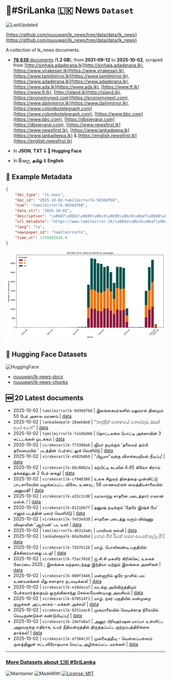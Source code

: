 # 📄#SriLanka 🇱🇰 News `Dataset`

![LastUpdated](https://img.shields.io/badge/last_updated-2025--10--02_11:04:21-green)

[https://github.com/nuuuwan/lk_news/tree/data/data/lk_news](https://github.com/nuuuwan/lk_news/tree/data/data/lk_news)

A collection of lk_news documents.

- [**78,638** documents](https://github.com/nuuuwan/lk_news/tree/data/data/lk_news) (**1.2 GB**), from **2021-09-12** to **2025-10-02**, scraped from [http://sinhala.adaderana.lk](http://sinhala.adaderana.lk), [https://www.virakesari.lk](https://www.virakesari.lk), [https://www.tamilmirror.lk](https://www.tamilmirror.lk), [https://www.adaderana.lk](https://www.adaderana.lk), [https://www.ada.lk](https://www.ada.lk), [https://www.ft.lk](https://www.ft.lk), [http://island.lk](http://island.lk), [https://economynext.com](https://economynext.com), [https://www.dailymirror.lk](https://www.dailymirror.lk), [https://www.colombotelegraph.com](https://www.colombotelegraph.com), [https://www.bbc.com](https://www.bbc.com), [https://dbsjeyaraj.com](https://dbsjeyaraj.com), [https://www.newsfirst.lk](https://www.newsfirst.lk), [https://www.lankadeepa.lk](https://www.lankadeepa.lk) & [https://english.newsfirst.lk](https://english.newsfirst.lk)

- In **JSON**, **TXT** & **🤗 Hugging Face**

- In **සිංහල**, **தமிழ்** & **English**

## 📝 Example Metadata

```json
{
    "doc_type": "lk_news",
    "doc_id": "2025-10-02-tamilmirrorlk-9d36dfb8",
    "num": "tamilmirrorlk-9d36dfb8",
    "date_str": "2025-10-02",
    "description": "\u0b87\u0bb2\u0b99\u0bcd\u0b95\u0bc8\u0baf\u0bb0\u0bcd\u0b95\u0bb3\u0bbf\u0bb2\u0bcd  \u0bae\u0ba4\u0bc1\u0bb5\u0bbe\u0bb2\u0bcd \u0ba4\u0bbf\u0ba9\u0bae\u0bc1\u0bae\u0bcd  50  \u0baa\u0bc7\u0bb0\u0bcd \u0b85\u0b95\u0bbe\u0bb2 \u0bae\u0bb0\u0ba3\u0bae\u0bcd",
    "url_metadata": "https://www.tamilmirror.lk/\u0b9a\u0bc6\u0baf\u0bcd\u0ba4\u0bbf\u0b95\u0bb3\u0bcd/\u0b87\u0bb2\u0b99\u0bcd\u0b95\u0bc8\u0baf\u0bb0\u0bcd\u0b95\u0bb3\u0bbf\u0bb2\u0bcd-\u0bae\u0ba4\u0bc1\u0bb5\u0bbe\u0bb2\u0bcd-\u0ba4\u0bbf\u0ba9\u0bae\u0bc1\u0bae\u0bcd-50-\u0baa\u0bc7\u0bb0\u0bcd-\u0b85\u0b95\u0bbe\u0bb2-\u0bae\u0bb0\u0ba3\u0bae\u0bcd/175-365626",
    "lang": "ta",
    "newspaper_id": "tamilmirrorlk",
    "time_ut": 1759382420.0
}
```

![Chart](https://raw.githubusercontent.com/nuuuwan/lk_news/refs/heads/data/data/lk_news/docs_by_month_and_lang.png)

## 🤗 Hugging Face Datasets

![HuggingFace](https://img.shields.io/badge/-HuggingFace-FDEE21?style=for-the-badge&logo=HuggingFace)

- [nuuuwan/lk-news-docs](https://huggingface.co/datasets/nuuuwan/lk-news-docs)
- [nuuuwan/lk-news-chunks](https://huggingface.co/datasets/nuuuwan/lk-news-chunks)

## 🆕 20 Latest documents

- 2025-10-02 | `tamilmirrorlk-9d36dfb8` | இலங்கையர்களில்  மதுவால் தினமும்  50  பேர் அகால மரணம் | [data](https://github.com/nuuuwan/lk_news/tree/data/data/lk_news/2020s/2025/2025-10-02-tamilmirrorlk-9d36dfb8)
- 2025-10-02 | `lankadeepalk-20aeb8e0` | ’’තාජුදීන් ඝාතනයේ තොරතුරු රැසක් අපේ අතේ’’ | [data](https://github.com/nuuuwan/lk_news/tree/data/data/lk_news/2020s/2025/2025-10-02-lankadeepalk-20aeb8e0)
- 2025-10-02 | `tamilmirrorlk-fa16bd66` | தொட்டலங்க பொட்டி அக்காவின் 3 கட்டடங்கள் முடக்கம் | [data](https://github.com/nuuuwan/lk_news/tree/data/data/lk_news/2020s/2025/2025-10-02-tamilmirrorlk-fa16bd66)
- 2025-10-02 | `virakesarilk-f73386ab` | ஜீவா நடிக்கும் 'தலைவர் தம்பி தலைமையில் ' படத்தின் ஃபர்ஸ்ட் லுக் வெளியீடு | [data](https://github.com/nuuuwan/lk_news/tree/data/data/lk_news/2020s/2025/2025-10-02-virakesarilk-f73386ab)
- 2025-10-02 | `virakesarilk-e982b0b9` | "பியூமா"வுக்கு விளக்கமறியல் நீடிப்பு! | [data](https://github.com/nuuuwan/lk_news/tree/data/data/lk_news/2020s/2025/2025-10-02-virakesarilk-e982b0b9)
- 2025-10-02 | `virakesarilk-b6c08b2a` | கற்பிட்டி கடலில் 4.45 கிலோ கிராம் தங்கத்துடன் 2 பேர் கைது! | [data](https://github.com/nuuuwan/lk_news/tree/data/data/lk_news/2020s/2025/2025-10-02-virakesarilk-b6c08b2a)
- 2025-10-02 | `virakesarilk-cf848380` | உலக சிறுவர் தினத்தை முன்னிட்டு பாடசாலையில் வழங்கப்பட்ட விசேட உணவு ; 58 மாணவர்கள் வைத்தியசாலையில் அனுமதி! | [data](https://github.com/nuuuwan/lk_news/tree/data/data/lk_news/2020s/2025/2025-10-02-virakesarilk-cf848380)
- 2025-10-02 | `virakesarilk-a32c2cd8` | வரலாற்று சாதனை படைத்தார் எலான் மஸ்க்..! | [data](https://github.com/nuuuwan/lk_news/tree/data/data/lk_news/2020s/2025/2025-10-02-virakesarilk-a32c2cd8)
- 2025-10-02 | `virakesarilk-8121bb7f` | தனுஷ் நடிக்கும் 'தேரே இஷ்க் மே' எனும் படத்தின் டீஸர் வெளியீடு | [data](https://github.com/nuuuwan/lk_news/tree/data/data/lk_news/2020s/2025/2025-10-02-virakesarilk-8121bb7f)
- 2025-10-02 | `virakesarilk-7e53e930` | சாதனை படைத்து வரும் விஷ்ணு விஷாலின் 'ஆர்யன்' பட டீசர் | [data](https://github.com/nuuuwan/lk_news/tree/data/data/lk_news/2020s/2025/2025-10-02-virakesarilk-7e53e930)
- 2025-10-02 | `tamilmirrorlk-d6312a6c` | பாலியல் கல்வி | [data](https://github.com/nuuuwan/lk_news/tree/data/data/lk_news/2020s/2025/2025-10-02-tamilmirrorlk-d6312a6c)
- 2025-10-02 | `lankadeepalk-8da3bd64` | හොර ජීප් රියක් සමඟ අයෙක් අල්ලයි | [data](https://github.com/nuuuwan/lk_news/tree/data/data/lk_news/2020s/2025/2025-10-02-lankadeepalk-8da3bd64)
- 2025-10-02 | `virakesarilk-72b7b128` | யாழ். பொலிகண்டி பகுதியில் தீக்கிரையானது படகு! | [data](https://github.com/nuuuwan/lk_news/tree/data/data/lk_news/2020s/2025/2025-10-02-virakesarilk-72b7b128)
- 2025-10-02 | `virakesarilk-f5acf810` | ஐ.சி.சி மகளிர் கிரிக்கெட் உலகக் கோப்பை 2025 ; இலங்கை வந்தடைந்தது இந்தியா மற்றும் இலங்கை அணிகள் | [data](https://github.com/nuuuwan/lk_news/tree/data/data/lk_news/2020s/2025/2025-10-02-virakesarilk-f5acf810)
- 2025-10-02 | `virakesarilk-800f3446` | மன்னாரில் ஒரே நாளில் பல உணவகங்கள் மீது சுகாதார நடவடிக்கை! | [data](https://github.com/nuuuwan/lk_news/tree/data/data/lk_news/2020s/2025/2025-10-02-virakesarilk-800f3446)
- 2025-10-02 | `virakesarilk-e18daca7` | வடக்கு அபிவிருத்தியும் பேச்சுவார்த்தையும் ஒருங்கிசைந்து செல்லவேண்டியது அவசியம் | [data](https://github.com/nuuuwan/lk_news/tree/data/data/lk_news/2020s/2025/2025-10-02-virakesarilk-e18daca7)
- 2025-10-02 | `virakesarilk-878514f3` | யாழ். நகர் பகுதியில் வன்முறை குழுக்கள் அட்டகாசம் - மக்கள் அச்சம்! | [data](https://github.com/nuuuwan/lk_news/tree/data/data/lk_news/2020s/2025/2025-10-02-virakesarilk-878514f3)
- 2025-10-02 | `virakesarilk-0251aac8` | முகமாலையில் வெடிக்காத நிலையில் வெடிகுண்டுகள் கண்டுபிடிப்பு! | [data](https://github.com/nuuuwan/lk_news/tree/data/data/lk_news/2020s/2025/2025-10-02-virakesarilk-0251aac8)
- 2025-10-02 | `virakesarilk-2defa6a7` | அனுர பிரியதர்ஷன யாப்பா உள்ளிட்ட அறுவருக்கு எதிராக, உயர் நீதிமன்றத்தில் திருத்தப்பட்ட குற்றப்பத்திரிக்கை தாக்கல்! | [data](https://github.com/nuuuwan/lk_news/tree/data/data/lk_news/2020s/2025/2025-10-02-virakesarilk-2defa6a7)
- 2025-10-02 | `virakesarilk-ef384c37` | முல்லைத்தீவு - வெள்ளப்பள்ளம் குளத்தினுள் சட்டவிரோதமாக வெட்டி அழிக்கப்பட்ட மரங்கள் | [data](https://github.com/nuuuwan/lk_news/tree/data/data/lk_news/2020s/2025/2025-10-02-virakesarilk-ef384c37)

---

### [More Datasets about 🇱🇰 #SriLanka](https://github.com/nuuuwan/lk_datasets)

![Maintainer](https://img.shields.io/badge/maintainer-nuuuwan-red)
![MadeWith](https://img.shields.io/badge/made_with-python-blue)
[![License: MIT](https://img.shields.io/badge/License-MIT-yellow.svg)](https://opensource.org/licenses/MIT)
